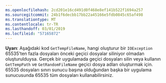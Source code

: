 ```yaml
---
ms.openlocfilehash: 2cd201e16cd491d0f468e8ef141b522f1694a257
ms.sourcegitcommit: 24b1f6decbb17bb22a45166e5fdb0845c65af498
ms.translationtype: MT
ms.contentlocale: tr-TR
ms.lasthandoff: 03/01/2019
ms.locfileid: "57165872"
---
```

**Uyarı**: Aşağıdaki kod `GetTempFileName`, hangi oluşturur bir `IOException` 65535'ten fazla dosyaları önceki geçici dosyalar siliniyor olmadan oluşturulduysa. Gerçek bir uygulamada geçici dosyaları silin veya kullanın `GetTempPath` ve `GetRandomFileName` geçici dosya adları oluşturmak için. 65535 dosyaları sınırı sunucu başına olduğundan başka bir uygulama sunucusunda 65535 tüm dosyaları kullanabilirsiniz. 
